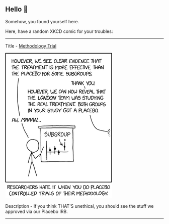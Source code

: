 ## Hello 👀

Somehow, you found yourself here.

Here, have a random XKCD comic for your troubles:

-----------------------------------

Title - [Methodology Trial](https://xkcd.com/2726)

![Methodology Trial](./random_comic.png)

Description - If you think THAT'S unethical, you should see the stuff we approved via our Placebo IRB.

-----------------------------------
